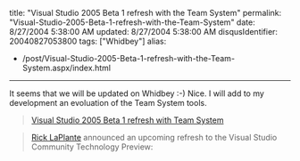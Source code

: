 title: "Visual Studio 2005 Beta 1 refresh with the Team System"
permalink: "Visual-Studio-2005-Beta-1-refresh-with-the-Team-System"
date: 8/27/2004 5:38:00 AM
updated: 8/27/2004 5:38:00 AM
disqusIdentifier: 20040827053800
tags: ["Whidbey"]
alias:
 - /post/Visual-Studio-2005-Beta-1-refresh-with-the-Team-System.aspx/index.html
---
It seems that we will be updated on Whidbey :-) Nice. I will add to my development an evoluation of the Team System tools.

> [Visual Studio 2005 Beta 1 refresh with Team System](http://www.activewin.com/awin/comments.asp?HeadlineIndex=25951)
<!-- more -->
> 
> [Rick LaPlante](http://blogs.msdn.com/rickla/) announced an upcoming refresh to the Visual Studio Community Technology Preview:
